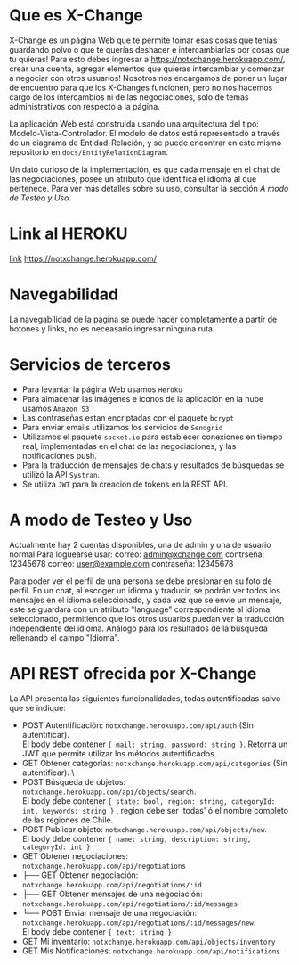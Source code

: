 # Que es X-Change

X-Change es un página Web que te permite tomar esas cosas que tenias guardando polvo o que te querías deshacer e intercambiarlas por cosas que tu quieras! Para esto debes ingresar a https://notxchange.herokuapp.com/, crear una cuenta, agregar elementos que quieras intercambiar y comenzar a negociar con otros usuarios! Nosotros nos encargamos de poner un lugar de encuentro para que los X-Changes funcionen, pero no nos hacemos cargo de los intercambios ni de las negociaciones, solo de temas administrativos con respecto a la página.

La aplicación Web está construida usando una arquitectura del tipo: Modelo-Vista-Controlador. El modelo de datos está representado a través de un diagrama de Entidad-Relación, y se puede encontrar en este mismo repositorio en `docs/EntityRelationDiagram`.

Un dato curioso de la implementación, es que cada mensaje en el chat de las negociaciones, posee un atributo que identifica el idioma al que pertenece. Para ver más detalles sobre su uso, consultar la sección _A modo de Testeo y Uso_.

# Link al HEROKU

[link](https://notxchange.herokuapp.com/)
https://notxchange.herokuapp.com/

# Navegabilidad

La navegabilidad de la página se puede hacer completamente a partir de botones y links, no es neceasario ingresar ninguna ruta.

# Servicios de terceros

* Para levantar la página Web usamos `Heroku`  
* Para almacenar las imágenes e iconos de la aplicación en la nube usamos `Amazon S3`
* Las contraseñas estan encriptadas con el paquete `bcrypt`
* Para enviar emails utilizamos los servicios de `Sendgrid`
* Utilizamos el paquete `socket.io` para establecer conexiones en tiempo real, implementadas en el chat de las negociaciones, y las notificaciones push.
* Para la traducción de mensajes de chats y resultados de búsquedas se utilizó la API ``Systran``.
* Se utiliza `JWT` para la creacion de tokens en la REST API.

# A modo de Testeo y Uso

Actualmente hay 2 cuentas disponibles, una de admin y una de usuario normal 
Para loguearse usar: 
correo: admin@xchange.com contrseña: 12345678 
correo: user@example.com contraseña: 12345678 

Para poder ver el perfil de una persona se debe presionar en su foto de perfil. 
En un chat, al escoger un idioma y traducir, se podrán ver todos los mensajes en el idioma seleccionado, y cada vez que se envíe un mensaje, este se guardará con un atributo "language" correspondiente al idioma seleccionado, permitiendo que los otros usuarios puedan ver la traducción independiente del idioma. Análogo para los resultados de la búsqueda rellenando el campo "Idioma".

# API REST ofrecida por X-Change

La API presenta las siguientes funcionalidades, todas autentificadas salvo que se indique: 
- POST Autentificación: ``notxchange.herokuapp.com/api/auth`` (Sin autentificar). \
  El body debe contener ``{ mail: string, password: string }``. Retorna un JWT que permite utilizar los métodos autentificados.
- GET Obtener categorías: ``notxchange.herokuapp.com/api/categories`` (Sin autentificar). \
- POST Búsqueda de objetos: ``notxchange.herokuapp.com/api/objects/search``.  \
  El body debe contener ``{ state: bool, region: string, categoryId: int, keywords: string }`` , region debe ser 'todas' ó el nombre completo de las regiones de Chile.
- POST Publicar objeto: ``notxchange.herokuapp.com/api/objects/new``. \
  El body debe contener ``{ name: string, description: string, categoryId: int }``
- GET Obtener negociaciones: ``notxchange.herokuapp.com/api/negotiations``
- ├── GET Obtener negociación: ``notxchange.herokuapp.com/api/negotiations/:id``
- ├── GET Obtener mensajes de una negociación: ``notxchange.herokuapp.com/api/negotiations/:id/messages``
- └── POST Enviar mensaje de una negociación: ``notxchange.herokuapp.com/api/negotiations/:id/messages/new``. \
  El body debe contener ``{ text: string }``
- GET Mi inventario: ``notxchange.herokuapp.com/api/objects/inventory``
- GET Mis Notificaciones: ``notxchange.herokuapp.com/api/notifications``
